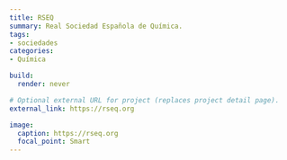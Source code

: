 ```yaml
---
title: RSEQ
summary: Real Sociedad Española de Química.
tags:
- sociedades
categories:
- Química

build:
  render: never

# Optional external URL for project (replaces project detail page).
external_link: https://rseq.org

image:
  caption: https://rseq.org
  focal_point: Smart
---
```

